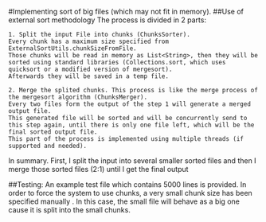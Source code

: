 #Implementing sort of big files (which may not fit in memory).
##Use of external sort methodology
The process is divided in 2 parts:

    1. Split the input File into chunks (ChunksSorter). 
    Every chunk has a maximum size specified from ExternalSortUtils.chunkSizeFromFile. 
    Those chunks will be read in memory as List<String>, then they will be sorted using standard libraries (Collections.sort, which uses quicksort or a modified version of mergesort). 
    Afterwards they will be saved in a temp file.

    2. Merge the splited chunks. This process is like the merge process of the mergesort algorithm (ChunksMerger). 
    Every two files form the output of the step 1 will generate a merged output file.
    This generated file will be sorted and will be concurrently send to this step again, until there is only one file left, which will be the final sorted output file. 
    This part of the process is implemented using multiple threads (if supported and needed).

In summary. First, I split the input into several smaller sorted files and then I merge those sorted files (2:1) until I get the final output

##Testing:
An example test file which contains 5000 lines is provided. In order to force the system to use chunks, a very small chunk size has been specified manually . In this case, the small file will behave as a big one cause it is split into the small chunks.
